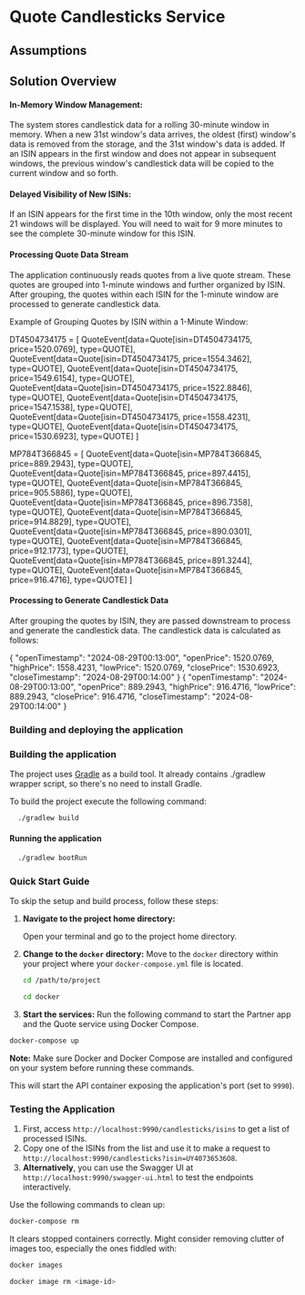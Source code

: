# Quote Candlesticks Service

## Assumptions

## Solution Overview
#### In-Memory Window Management: 
The system stores candlestick data for a rolling 30-minute window in memory. When a new 31st window's data arrives, the oldest (first) window's data is removed from the storage, and the 31st window's data is added. If an ISIN appears in the first window and does not appear in subsequent windows, the previous window's candlestick data will be copied to the current window and so forth.

#### Delayed Visibility of New ISINs: 
If an ISIN appears for the first time in the 10th window, only the most recent 21 windows will be displayed. You will need to wait for 9 more minutes to see the complete 30-minute window for this ISIN.

#### Processing Quote Data Stream
The application continuously reads quotes from a live quote stream. These quotes are grouped into 1-minute windows and further organized by ISIN. After grouping, the quotes within each ISIN for the 1-minute window are processed to generate candlestick data.

Example of Grouping Quotes by ISIN within a 1-Minute Window:

DT4504734175 = [  QuoteEvent[data=Quote[isin=DT4504734175, price=1520.0769], type=QUOTE],
  QuoteEvent[data=Quote[isin=DT4504734175, price=1554.3462], type=QUOTE],
  QuoteEvent[data=Quote[isin=DT4504734175, price=1549.6154], type=QUOTE],
  QuoteEvent[data=Quote[isin=DT4504734175, price=1522.8846], type=QUOTE],
  QuoteEvent[data=Quote[isin=DT4504734175, price=1547.1538], type=QUOTE],
  QuoteEvent[data=Quote[isin=DT4504734175, price=1558.4231], type=QUOTE],
  QuoteEvent[data=Quote[isin=DT4504734175, price=1530.6923], type=QUOTE]
]

MP784T366845 = [  QuoteEvent[data=Quote[isin=MP784T366845, price=889.2943], type=QUOTE],
  QuoteEvent[data=Quote[isin=MP784T366845, price=897.4415], type=QUOTE],
  QuoteEvent[data=Quote[isin=MP784T366845, price=905.5886], type=QUOTE],
  QuoteEvent[data=Quote[isin=MP784T366845, price=896.7358], type=QUOTE],
  QuoteEvent[data=Quote[isin=MP784T366845, price=914.8829], type=QUOTE],
  QuoteEvent[data=Quote[isin=MP784T366845, price=890.0301], type=QUOTE],
  QuoteEvent[data=Quote[isin=MP784T366845, price=912.1773], type=QUOTE],
  QuoteEvent[data=Quote[isin=MP784T366845, price=891.3244], type=QUOTE],
  QuoteEvent[data=Quote[isin=MP784T366845, price=916.4716], type=QUOTE]
]

#### Processing to Generate Candlestick Data
After grouping the quotes by ISIN, they are passed downstream to process and generate the candlestick data. The candlestick data is calculated as follows:

{
  "openTimestamp": "2024-08-29T00:13:00",
  "openPrice": 1520.0769,
  "highPrice": 1558.4231,
  "lowPrice": 1520.0769,
  "closePrice": 1530.6923,
  "closeTimestamp": "2024-08-29T00:14:00"
}
{
  "openTimestamp": "2024-08-29T00:13:00",
  "openPrice": 889.2943,
  "highPrice": 916.4716,
  "lowPrice": 889.2943,
  "closePrice": 916.4716,
  "closeTimestamp": "2024-08-29T00:14:00"
}

### Building and deploying the application



### Building the application

The project uses [Gradle](https://gradle.org/) as a build tool. It already contains ./gradlew wrapper script, so there's no need to install Gradle.

To build the project execute the following command:

```bash
  ./gradlew build
```

#### Running the application

```bash
  ./gradlew bootRun
```


### Quick Start Guide

To skip the setup and build process, follow these steps:

1. **Navigate to the project home directory:**

   Open your terminal and go to the project home directory.

2. **Change to the `docker` directory:**
   Move to the `docker` directory within your project where your `docker-compose.yml` file is located.

   ```bash
   cd /path/to/project
   ```
   
   ```bash
   cd docker
   ```
3. **Start the services:**
   Run the following command to start the Partner app and the Quote service using Docker Compose.


  ```bash
  docker-compose up
  ```

**Note:** Make sure Docker and Docker Compose are installed and configured on your system before running these commands.


This will start the API container exposing the application's port
(set to `9990`).

### Testing the Application

1. First, access `http://localhost:9990/candlesticks/isins` to get a list of processed ISINs.
2. Copy one of the ISINs from the list and use it to make a request to `http://localhost:9990/candlesticks?isin=UY40736536O8`.
3. **Alternatively**, you can use the Swagger UI at `http://localhost:9990/swagger-ui.html` to test the endpoints interactively.

Use the following commands to clean up:

```bash
docker-compose rm
```

It clears stopped containers correctly. Might consider removing clutter of images too, especially the ones fiddled with:

```bash
docker images

docker image rm <image-id>
```
